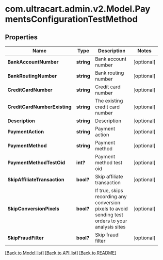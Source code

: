 # com.ultracart.admin.v2.Model.PaymentsConfigurationTestMethod
## Properties

Name | Type | Description | Notes
------------ | ------------- | ------------- | -------------
**BankAccountNumber** | **string** | Bank account number | [optional] 
**BankRoutingNumber** | **string** | Bank routing number | [optional] 
**CreditCardNumber** | **string** | Credit card number | [optional] 
**CreditCardNumberExisting** | **string** | The existing credit card number | [optional] 
**Description** | **string** | Description | [optional] 
**PaymentAction** | **string** | Payment action | [optional] 
**PaymentMethod** | **string** | Payment method | [optional] 
**PaymentMethodTestOid** | **int?** | Payment method test oid | [optional] 
**SkipAffiliateTransaction** | **bool?** | Skip affiliate transaction | [optional] 
**SkipConversionPixels** | **bool?** | If true, skips recording any conversion pixels to avoid sending test orders to your analysis sites | [optional] 
**SkipFraudFilter** | **bool?** | Skip fraud filter | [optional] 


[[Back to Model list]](../README.md#documentation-for-models) [[Back to API list]](../README.md#documentation-for-api-endpoints) [[Back to README]](../README.md)

